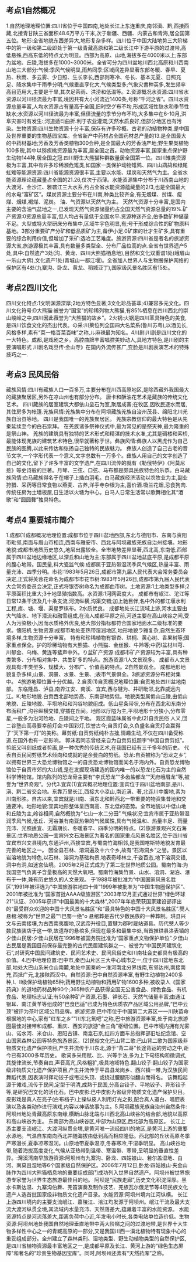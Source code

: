 <a id="111"></a>
## 考点1自然概况
1.自然地理地理位置:四川省位于中国四南,地处长江上东连重庆,南邻滇、黔,西接西藏,北接青甘陕三省面积48.6万平方干米,次于新疆、西疆、内蒙古和青海,居全国第五位。地形:全省地貌东西差异大,地形复杂多样。四川位于中国大陆地势三大阶梯中的第一级和第二级即处于第一级青藏高原和第二级长江中下游平原的过渡带,高低悬殊,西高东低的特点尤为明显。西部为高原、山地,海拔多在4000米以上;东部为盆地、丘陵,海拔多在1000~3000米。全省可分为四川盆地川西北高原和川西南山地三大部分:气候:季风气候明显,雨热同季;区域间差异显著东部冬暖、春早、夏热、秋雨、多云雾、少日照、生长李长,西部则寒冷、冬长、基本无夏、日照充足、降水集中干雨季分明;气候垂直孪化大,气候类型多;气象灾書种英多,发生频率高目范用大,主要是干旱,其次足茶雨、洪涝和低温等。2.资源概况水资源:四川省水资源以河川径流最为丰富,境因共有大小河流近1400条,号称“千河之省”。四川水资源总量丰富,人均水资源占有量高于全国,旧时空グ布不均,形成区域性缺水和季节性缺水;水资源以河川径流最为丰富,但径流量的季节分布不均,大多集中在6-10月,洪阜灾害时有发生:;河道适티曲折.利于农业灌溉;天然水质良好,但部分地区也有污染。生物资源:四川生物资源十分丰富,保存有许多珍概、古老的动植物种类,是中国及世界重要的生物基园宝库。全省新产中药材占全国药材总产量的13.是全国最大的中药材基地;芳香及芳香类植物300会种,是全国最大的芳香油产地;野生果类植物100多税,其中以猕疾桃资源最为丰富,居全国之首。动物资源丰富,国家重点保护野生动物144种,居全国之冠.四川野生大熊猫种群数量居全国第一位。四川雉类资源极为丰富,其中有许多珍稀濒危雉类,如国家一类保护动物雉鹑、四川山鹉鸪和绿尾虹雉等能源资源:四川省能源资源很丰富,主要以水能、煤炭和天然气为主。全省水能资源理论蕴藏量占全国的21.26,仅次于西薄。水能资源集中分布于川西南山地的大渡河、金沙江、雅砻江三大水系,约占全省水能资源蕴藏量的2/3,也是全国最大的水电“富矿区”。煤炭资源主要分布在川南,种类比较齐全,有无烟煤、贫煤、瘦煤、烟煤,褐煤、泥炭。 油、气资源以天然气为主。 天然气资源十分丰富,是国内主要的含油气盆地之一,已发现天然气资源储量约占全国天然气资源总量的19%.矿产资源:0资源总量丰富,但人均占有量低于全国水平.资源种迷齐全,伯多数矿种储量不足。大型或特大型研床分布集中,区域牛宇色明显,有;号干形成综合性的矿物原料基地。3部分重要矿产分矿和低品质矿为主,备伊小足.0矿床的壮才生矿多,具有重要的综合利用价值,但增加了采矿:选冶工艺难度。旅游资源:四川省是者名的旅游资源大省,旅游源极其丰富,具有数量多类型全、分布厂品位高的点.全省有世界遗产5处,具中:自然遗产3处(沟、黄龙、四川大熊猫栖息地),目然和文化双重谱1处(峨眉山一乐山大佛),文化遗产1处(青城山一都江堰)。全省加人世界人与生物圈保护网络的保护区有4处(九寨沟、卧龙、黄龙、稻城亚丁),国家级风景名胜区有15处。
<a id="112"></a>
## 考点2四川文化
四川文化特点:1文明渊源深厚;2地方特色显著;3文化珍品荟萃;4)兼容多元文化。四川文化符号:D大熊猫:被誉为“国宝”的珍稀列物大熊猫,有85%栖息在四川西北的崇山峻岭之中,四川因此薇誉为“大熊猫的故乡”。2火锅:火锅是四川革具特色的美食,是四川饮食文化的杰出代表。の采:川莱位列全国四大名菜系(鲁川苏粤),以酒见长,风格多样,素有“菜一格百菜百味”之称,ル麻辣最为知名。4川剧:川剧是四川文化的一大特色。成都,是戏剧之乡。高腔曲牌丰富唱腔美妙动人,具地方特色,是川剧的主要演唱形式 川剧名戏旦传·金山寺》在国内外流传甚广,变脸是川剧表演艺术的特殊技巧之一.
<a id="113"></a>
## 考点3 民风民俗
藏族风情:四川有藏族人口一百多万,主要分布在川西高原地区,是除西藏外我国最大的藏族聚居区,另外在凉山州也有部分分布。 唐卡和酥油花艺术是藏族的传统文化艺术。 四川藏族的居室建筑大都依山垒石为室,聚居成寨;在牧区,因牧民逐水而居,其住房多为帐篷.羌族风情:羌族集中分布在阿坝藏族羌族自治州茂县、绵阳北川羌族自治县等地。 四川是我国唯一的羌族聚居区。 羌族宗教信仰的最大特色是从先秦延续至今的白石崇拜。 在羌族诸多祭神仪式中,最为常见的是祭天神,最为隆重的是祭山神。 羌族的建筑具有独特的艺术形式和精湛的技术水准,尤其是碉楼和索桥,最能体现羌族的建筑艺术特色,很早就著称于世。彝族风情:彝族人以黑虎作为自己民族的图腾,以此来传达和张扬自己独特的民族魅力。 彝族人创造了自己古老的音节文字,一个字形代表一个意义,文字总数有一万多个。彝族人用自己的文字创造了自己的文化,留下了许多丰富的文学遗产,在四川流传的就有《勒俄特伊》《阿莫尼惹》等史诗般的巨著。月琴、三弦、口弦、马布都是颇具民族特色的乐恭。白马藏族风情:白马藏族得名于在帽子上插白羽毛。白马藏族经济活动以农牧业为主,副业狩猎、采药等日常食物以燕麦、古养,洋手寺杂根为主,喜价酒.吸兰花烟,忌食狗肉.传统任房为土墙板屋,日生活以火塘为中心。白马人日常生活常以歌舞相化其“酒歌”和“圆圆舞”独具特色。
<a id="114"></a>
## 考点4 重要城市简介
1.成都(1)成都概况地理位置:成都市位于四川盆地西部,东北与德阳市、东南与资阳市毗邻,南面与眉山市相连,西南与雅安市、西北与阿坝藏族羌族自治州接壤。地形地貌:成都市地质历史悠久,地层出露较全。全市地势差异显著,西北高,东南低,西部属于四川盆地边缘地区,以深丘和山地为主;东部属于四川盆地盆底平原,是成都平原的腹心地带。国民量,料大瓷监气候:成都属于亚热带湿润季风气候区,热量丰富、雨量充沛、四季分明。市花:1983年5月26日,成都市第九届人民代表大会常务委员会决定,正式将芙蓉花命名为成都市市花市树:1983年5月26日,成都市第九届人民代表大会常务委员会决定,正式将银杏树命名为成都血市树。土地资源:1土地类型多样;2平原面积比重大;3十地垦殖指数高。水资源:1河网密度大。 成都市有岷江、沱江等日常12条干流及几十条支流,河流纵横,沟渠交错;加上驰目伴,名中外的都江堰水利工程,库、塘、堰、渠星罗棋布。2水质优良。 成都地处长江流域上游,河水主要由大气降水、地下潜流和融雪组成,在流人成都平原之前,河道主要在高山峡谷之间,受人为污染极小,因而水质格外优良,绝大部分指标都符合国家地面水二级标准的要求。懐阳机 生物资源:成都市地处亚热带湿润地区,地形地貌ラ雅复杂,自然生态环境多样,生物资源十分丰富。 特有和珍稀植物有银杏、珙桐、黄心树、香果树等;国家重点保全。护的珍稀动物有大熊猫、小熊猫、金丝猴、牛羚等;中药I盆材川芎、川郁金、乌梅、黄连等蜚声中外。り盆矿产资源:成都市矿产资源较为丰富,具有种类繁多、分布相对集中、共生矿多的特点。旅游资源:1人文景观多。 成都市人文景观具有:丰类型多、规模大、分布广、价值高的特点。2自然景观全。 成都地形地貌复杂多样,山景、洞景、水景、生景、;表市气景俱全。3旅游资源分布相对集中。 4旅游地理位置十分优越。2.自贡(1)自贡概况地理位置:自贡地处四川盆地南部。 东临隆昌、泸县,南界江安、南溪、宜宾,西与犍为、井研毗邻,北靠威远内江。K;地形地貌.白贡西北部地势高、东南部地势低。地貌类型属低山丘陵,由低山地貌、丘陵地貌、平坝地和和沟谷地貌组成。低山星条带状,分布在西北和东南分布面积广,沟谷纵横交错,穿插在丘间。地形以厅隘为主,平坝地形十分狭小,分布零星,一般多为沿河险地、丘陵间之平地。 观区霞蓝味属省中此(2)自贡民俗 人义,団ニ谷塾山高尋要幸前灯会:中国彩灯,饮誉古今;自贡灯会,久负盛名自贡灯会赢得了“天下第一灯”的美称。幕剪纸:自贡剪纸纯朴古拙,情趣生动,不仅在四川备受称道,在国外也有一定影响。 郭沫若同志曾经亲自为自贡剪纸题字“中国自贡剪纸”。 剪纸又叫刻纸或者剪画,是一种优秀的传统艺术,在我国已经有三千多年的历史。 代表自贡民间剪纸艺术倾向和成就的是余曼白的剪纸。恐龙:自贡被称为“恐龙之乡”,以拥有世界三大恐龙博物馆之一的自贡恐龙博物馆而闻名于海内外。自贡恐龙博物馆位于自贡市郊的大山铺,是在发掘现场建造的国内唯一的以恐龙化石为主的自然科学博物馆。馆内陈列的恐龙骨主要有“李氏恐龙”“多齿盐都龙”“天府峨眉龙”等,被誉为“世界奇观”。分代3.宜宾(1)宜宾概况地理位置:宜宾位于四川盆地南部,是川、滇、黔二省交会地。东靠万里长江,西接大小凉山,南近滇、著,北连川中腹地,素为川南形胜。自古以来,宜宾就是川南、滇东北和黔西北一带重要的物资集昔地和交通要冲。地形地貌:宜宾地形整体呈西南高、东北低的态势。全市地貌以中低山地和丘陵为主,岭谷相间,自然概貌为“七山一水二分田”.气候状况:宜宾市属于亚热带湿润季风气候,低丘、河谷兼有南亚热带的气候属性,具有气候温和、热量丰足、雨量充沛、光照适宜、无霜期长、冬暖春早、四季分明的特点。(2)旅游景观兴文石海景区:世界地质公园一宜宾兴文石海景区为著名的国家重点风景名胜区,位于四川省宜宾市兴文县境内,东通泸州,西接宜宾,与蜀南竹海相邻,是我国喀斯特地貌发育最完善的地区之一。 因全县石林、溶洞遍及十六个乡,故有“石海洞乡”之誉。景区以岩溶地貌为特色,以石林、溶洞为基础构景,地表奇峰林立,千姿百态,地下溶洞交错,洞中有洞,如迷宫仙境。2005年2月正式成为了第二批世界地质公园。蜀南竹海:为我国空气负离子含量极高的天然大氧吧。蜀南竹海集竹景、山水、溶洞、湖泊、瀑布于一体,兼有历史悠久的人文景观。 于1988年被批准为“中国国家风景名胜区”,1991年被评选为“中国旅游胜地四十佳”1999年被批准为“中国生物圈保护区”、2001年被批准为“国家首批AAAA级旅游区”,2003年12月正式通过世界“绿色环球21”认证、2005年获评“中国最美的十大森林”,2007年年底荣获国家建设部评出的“最受群众欢迎的中国十大风景名胜区”和“最具特色的中国十大风景名胜区”.僰人悬棺:被称为“世界之最”“l巴蜀一绝"o 悬棺葬是古代少数民族的一种葬制。珙县兴文与云南接壤,为古西南夷腹地,汉武帝升役目,置犍为郡时雇站道县。历代僰人等少数民族装店于这一带,故遗存的悬棺多,但现在最多和最集中处,当首推珙县洛表镇的夕佳山民居:夕佳山民居在1996年被国务院批准为“国家重点文物保护单位”.夕佳山古民居是我国目前保存最完整的古代民居建筑群之一、被誉为“中国民间建筑化石”,对研究中国民间建筑史、民间艺术史、民间风俗史和川南社会史都具有极高的价值。4.巴中地理位置:巴中市,秦巴山片区三大中心城市之一,位于四川盆地东北部,地处大巴山系米仓山南麓,地处中国秦岭一淮河南北分界线南,东邻达州,南接南充,西抵广元,北接陕西汉中。自然资源:巴中自然资源丰富,有野生动植物2400多种,I、II级保护动植物65种;药用野生动植物和药用矿物1600多种,被收录人《国家药典》的道地药材品种90个;365种农产品获得全国无公害食品、绿色食品、有机食品、地理标志认证;有50余种矿产资源,石墨、钾长石、天然气储量丰富;由通江银耳、南江黄羊等组成的“巴食巴适”已成为特色优质农产品区域公用品牌,“巴中云顶”被评为茶叶区域公用品牌。旅游资源:巴中市位于中国第二大苏区一一川陕苗命根据地的中心,家有"红车之乡”“川东北氧吧”之称,巴中旅游资源丰富,处于南北旅游圈最佳对接带和成都、重庆、西安的旅游"金三角”枢纽位置。巴中市境内拥有光雾山、诺水河、米仓山、恩阳古镇、南龛石京,红四方面车总指挥部旧址纪念馆、空山国家森林公园等特色旅游景区。(2)民俗文化巴山背二歌:巴山背二歌为国家级非物质文化遗产保护项目,产生并流传于川东北,源于“背二哥”长途背运的劳动之中,距今已有3000多年历史。 歌词多采用赋、比、兴等手法,多为上下句结构和徵调式,其旋律流长,节奏自由,声音高亢,风格粗犷,极具地域特色.翻山铰子:翻山铰子为国家级非物质文化遗产保护项目,产生并流传于平昌县龙岗乡、西兴镇一带,为汉族民间舞蹈代表,因表演时挥动铰子或甩过头顶、或绕过腰腿形似翻山而得名。 该舞蹈起源于傩戏,流传于民间,定型于明清,成熟于民国,分高台铰子、平地铰子、异形铰子等,是研究巴文化的活化石。巴中皮影:巴中皮影为省级非物质文化遗产保护贝目。皮影戏是真人在亮子(白布档子)上操纵皮人利用灯光之影,配合真人道白、唱腔表演以及各类动作进行演戏,内容以神话故事为主。5.阿坝藏族羌族自治州自然条件:阿坝州地处青藏高原东南缘,横断山脉北端与川西北高山峡谷的结合部,地貌以高原和高山峡谷为主。 东南部为高山峡谷区,中部为山原区,西北部为高原区。 长江上游主要支流岷江、大渡河纵贯全境,是黄河唯一流经四川的地区,是黄河上游的重要水源地。气温自东南向西北并随海拔由低到高而相应隆低。西北部的丘状高原冬季严寒漫长,夏季凉寒湿润。山原地带夏季温凉,冬春寒冷,干湿季明显。 高山峡谷地带,随着海拔高度变化,气候从亚热带到温带、寒温带、寒带,呈明显的垂直性差异。:灣溪湾南早旅游资源:阿坝州有九寨沟、卧龙、四姑娘山、若尔盖湿地、白河、南莫且湿地等6个国家级自然保护区。2006年7月12日,卧龙·四姑娘山·夹金山脉作为四川大熊猫栖息地的重要组成部门成功列入世界自然遗产。阿坝州被世界旅游专家誉为世界生态旅游最佳目的地。 阿坝是“民族走廊”,历史文化积淀深厚。黑水卡斯达温、九寨沟伯舞、羌笛演奏及制作技艺、羌族瓦尔俄足节等4项民族文化遗产人选首批国家级非物质文化遗产目录。水能资源:阿坝州境内江河纵横。 长江上游四川境内的主要支流岷江、嘉陵江、涪江均发源于阿坝州。岷江干流及最大支流大渡河纵贯全境,其流域内水量充沛、天然落差大,蕴藏着丰富的水能资源。 水能资源特点是河流落差大,距离负荷中心近,年发电小时长,各类电站单位造价低。生物资源:阿坝州地处我国自然地理垂直地带中两大阶梯之间的过渡地带,是世界十大生物多样性中心之一的青臧高原的一部分,又是我国川西一滇北植物特有现象中心的重妥组成部分。全州建立了森林类刑、湿地类型、野生动植物类型的自然保护区,是四川省植物资源最丰富地区之一,是成都平原及长江、黄河上游的“绿色生态屏障"和著名的“珍贵生物基因宝库”。同时,阿坝州还素有“天然药库”之称。
<link rel="stylesheet" href="//cdn.bootcss.com/gitalk/1.5.0/gitalk.min.css">
<script src="//cdn.bootcss.com/gitalk/1.5.0/gitalk.min.js"></script>
<div id="gitalk-container"></div>
<script>
import 'gitalk/dist/gitalk.css'
import Gitalk from 'gitalk'
    var gitalk = new Gitalk({
    clientID: '0353c1f363b8bff49221', // GitHub Application Client ID
    clientSecret: 'c41eb86e2b8541088a9b61295bef11e08df259a2', // GitHub Application Client Secret
    repo: '_book',              
    owner: 'lichongbing',          
    admin: ['lichongbing'],       
    id: location.pathname,      
    });
    gitalk.render('gitalk-container');    
 </script>
